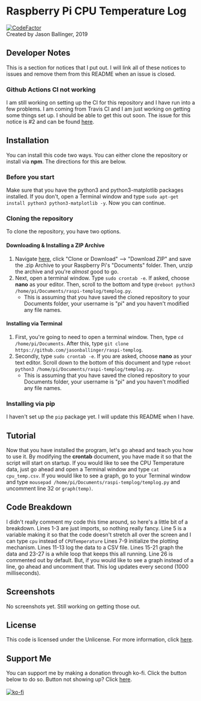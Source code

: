 # Raspberry Pi CPU Temperature Log
[![CodeFactor](https://www.codefactor.io/repository/github/jasonballinger/raspi-templog/badge/master)](https://www.codefactor.io/repository/github/jasonballinger/raspi-templog/overview/master)
<br>Created by Jason Ballinger, 2019
## Developer Notes
This is a section for notices that I put out. I will link all of these notices to issues and remove them from this README when an issue is closed.
### Github Actions CI not working
I am still working on setting up the CI for this repository and I have run into a few problems. I am coming from Travis CI and I am just working on getting some things set up. I should be able to get this out soon. The issue for this notice is #2 and can be found [here](https://github.com/jasonballinger/raspi-templog/issues/2).
## Installation
You can install this code two ways. You can either clone the repository or install via **npm**. The directions for this are below.
### Before you start
Make sure that you have the python3 and python3-matplotlib packages installed. If you don't, open a Terminal window and type ```sudo apt-get install python3 python3-matplotlib -y```. Now you can continue.
### Cloning the repository
To clone the repository, you have two options.
#### Downloading & Installing a ZIP Archive
1. Navigate [here](https://github.com/jasonballinger/raspi-templog), click "Clone or Download" --> "Download ZIP" and save the .zip Archive to your Raspberry Pi's "Documents" folder. Then, unzip the archive and you're *almost* good to go.
2. Next, open a terminal window. Type ```sudo crontab -e```. If asked, choose **nano** as your editor. Then, scroll to the bottom and type ```@reboot python3 /home/pi/Documents/raspi-templog/templog.py```.
    * This is assuming that you have saved the cloned repository to your Documents folder, your username is "pi" and you haven't modified any file names.
#### Installing via Terminal
1. First, you're going to need to open a terminal window. Then, type ```cd /home/pi/Documents```. After this, type ```git clone https://github.com/jasonballinger/raspi-templog```.
2. Secondly, type ```sudo crontab -e```. If you are asked, choose **nano** as your text editor. Scroll down to the bottom of this document and type ```reboot python3 /home/pi/Documents/raspi-templog/templog.py```.
    * This is assuming that you have saved the cloned repository to your Documents folder, your username is "pi" and you haven't modified any file names.
### Installing via pip
I haven't set up the ```pip``` package yet. I will update this README when I have.
## Tutorial
Now that you have installed the program, let's go ahead and teach you how to use it. By modifying the **crontab** document, you have made it so that the script will start on startup. If you would like to see the CPU Temperature data, just go ahead and open a Terminal window and type ```cat cpu_temp.csv```. If you would like to see a graph, go to your Terminal window and type ```mousepad /home/pi/Documents/raspi-templog/templog.py``` and uncomment line 32 or ```graph(temp)```.
## Code Breakdown
I didn't really comment my code this time around, so here's a little bit of a breakdown. Lines 1-3 are just imports, so nothing really fancy. Line 5 is a variable making it so that the code doesn't stretch all over the screen and I can type ```cpu``` instead of ```CPUTemperature``` Lines 7-9 initialize the plotting mechanism. Lines 11-13 log the data to a CSV file. Lines 15-21 graph the data and 23-27 is a while loop that keeps this all running. Line 26 is commented out by default. But, if you would like to see a graph instead of a line, go ahead and uncomment that. This log updates every second (1000 milliseconds).
## Screenshots
No screenshots yet. Still working on getting those out.
## License
This code is licensed under the Unlicense. For more information, click [here](https://github.com/jasonballinger/raspi-templog/blob/master/LICENSE).
## Support Me
You can support me by making a donation through ko-fi. Click the button below to do so. Button not showing up? Click [here]().
<br><br>[![ko-fi](https://www.ko-fi.com/img/githubbutton_sm.svg)](https://ko-fi.com/I2I3WLST)
